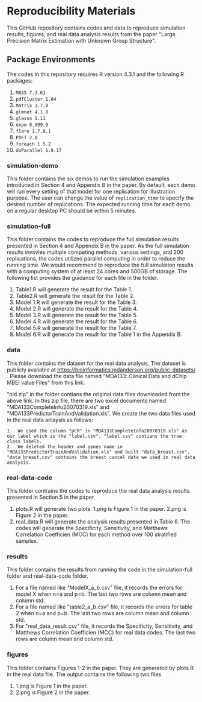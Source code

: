 # Reproducibility Materials

This GitHub repository contains codes and data to reproduce simulation results, figures, and real data analysis results from the paper "Large Precision Matrix Estimation with Unknown Group Structure".



## Package Environments

The codes in this repository requires R version 4.3.1 and the following R packages:

1. ```MASS 7.3.61```
2. ```pdfCluster 1.04```
3. ```Matrix 1.7.0```
4. ```glmnet 4.1.8```
5. ```glasso 1.11```
6. ```expm 0.999.9```
7. ```flare 1.7.0.1```
8. ```POET 2.0```
9. ```foreach 1.5.2```
10. ```doParallel 1.0.17```


### simulation-demo 

This folder contains the six demos to run the simulation examples introduced in Section 4 and Appendix B in the paper. By default, each demo will run every setting of that model for one replication for illustration purpose. The user can change the value of ```replication_time``` to specify the desired number of replications. The expected running time for each demo on a regular desktop PC should be within 5 minutes. 

### simulation-full  

This folder contains the codes to reproduce the full simulation results presented in Section 4 and Appendix B in the paper. As the full simulation results invovles multiple competing methods, various settings, and 200 replications, the codes utilized  parallel computing in order to reduce the running time. We would recommend to reproduce the full simulation results with a computing system of at least 24 cores and 500GB of storage. The following list provides the guidance for each file in the folder.

1. Table1.R will generate the result for the Table 1.
2. Table2.R will generate the result for the Table 2. 
3. Model 1.R will generate the result for the Table 3. 
4. Model 2.R will generate the result for the Table 4. 
5. Model 3.R will generate the result for the Table 5. 
6. Model 4.R will generate the result for the Table 6. 
7. Model 5.R will generate the result for the Table 7. 
8. Model 6.R will generate the result for the Table 1 in the Appendix B. 

### data

This folder contains the dataset for the real data analysis. The dataset is publicly avaliable at  https://bioinformatics.mdanderson.org/public-datasets/ . Please download the data file named "MDA133: Clinical Data and dChip MBEI value Files" from this link. 

"old.zip" in the folder contians the original data files downloaded from the above link. In this zip file, there are two excel documents named "MDA133CompleteInfo20070319.xls" and "MDA133PredictorTrainAndValidation.xls". We create the two data files used in the real data anlaysis as follows:

    1.  We used the column "pCR" in "MDA133CompleteInfo20070319.xls" as our label which is the "label.csv". "label.csv" contians the true class labels.
    2.  We deleted the header and genes name in "MDA133PredictorTrainAndValidation.xls" and built "data_breast.csv". "data_breast.csv" contains the breast cancel data we used in real data analysis.


### real-data-code  

This folder contrains the codes to reproduce the real data analysis results presented in Section 5 in the paper. 
1. plots.R will generate two plots. 1.png is Figure 1 in the paper. 2.png is Figure 2 in the paper.
2. real_data.R will generate the analysis results presented in Table 8. The codes will generate the Specificity, Sensitivity, and Matthews Correlation Coefficien (MCC) for each method over 100 stratified
samples.


### results  

This folder contains the results from running the code in the simulation-full folder and real-data-code folder. 

1. For a file named like "ModelX_a_b.csv" file, it records the errors for model X when n=a and p=b. The last two rows are column mean and column std.
2. For a file named like "table2_a_b.csv" file, it records the errors for table 2 when n=a and p=b. The last two rows are column mean and column std.
3. For "real_data_result.csv" file, it records the Specificity, Sensitivity, and Matthews Correlation Coefficien (MCC) for real data codes. The last two rows are column mean and column std.

### figures  

This folder contains Figures 1-2 in the paper. They are generated by plots.R in the real data file. The output contains the following two files.

1. 1.png is Figure 1 in the paper.
2. 2.png is Figure 2 in the paper.

